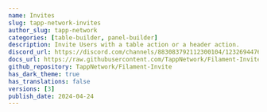 ```yaml
---
name: Invites
slug: tapp-network-invites
author_slug: tapp-network
categories: [table-builder, panel-builder]
description: Invite Users with a table action or a header action.
discord_url: https://discord.com/channels/883083792112300104/1232694476724633671
docs_url: https://raw.githubusercontent.com/TappNetwork/Filament-Invite/main/README.md
github_repository: TappNetwork/Filament-Invite
has_dark_theme: true
has_translations: false
versions: [3]
publish_date: 2024-04-24
---
```


